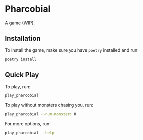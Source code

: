 # Pharcobial

A game (WIP).

## Installation

To install the game, make sure you have `poetry` installed and run:

```bash
poetry install
```

## Quick Play

To play, run:

```bash
play_pharcobial
```

To play without monsters chasing you, run:

```bash
play_pharcobial --num-monsters 0
```

For more options, run:

```bash
play_pharcobial --help
```

